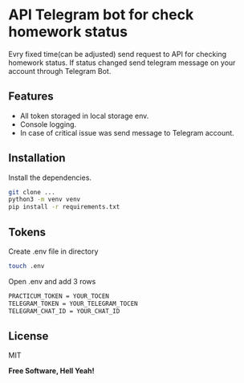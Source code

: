 # API Telegram bot for check homework status

Evry fixed time(can be adjusted) send request to API for checking homework status.
If status changed send telegram message on your account through Telegram Bot.

## Features

- All token storaged in local storage env.
- Console logging.
- In case of critical issue was send message to Telegram account.


## Installation

Install the dependencies.

```sh
git clone ...
python3 -m venv venv
pip install -r requirements.txt
```

## Tokens

Create .env file in directory
```sh
touch .env
```
Open .env and add 3 rows
```sh
PRACTICUM_TOKEN = YOUR_TOCEN
TELEGRAM_TOKEN = YOUR_TELEGRAM_TOCEN
TELEGRAM_CHAT_ID = YOUR_CHAT_ID
```

## License

MIT

**Free Software, Hell Yeah!**
